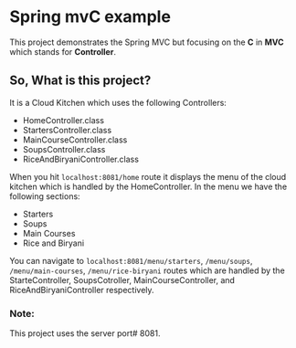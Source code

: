 # Spring mvC example
This project demonstrates the Spring MVC but focusing on the <b>C</b> in <b>MVC</b> which stands for <b>Controller</b>.
<br>

## So, What is this project?
It is a Cloud Kitchen which uses the following Controllers:
- HomeController.class
- StartersController.class
- MainCourseController.class
- SoupsController.class
- RiceAndBiryaniController.class

When you hit ```localhost:8081/home``` route it displays the menu of the cloud kitchen which is handled by the HomeController.
In the menu we have the following sections:
- Starters
- Soups
- Main Courses
- Rice and Biryani

You can navigate to ```localhost:8081/menu/starters```, ```/menu/soups```, ```/menu/main-courses```, ```/menu/rice-biryani``` routes which are handled by the StarteController, SoupsCotroller, MainCourseController, and RiceAndBiryaniController respectively.

### Note:
This project uses the server port# 8081.
